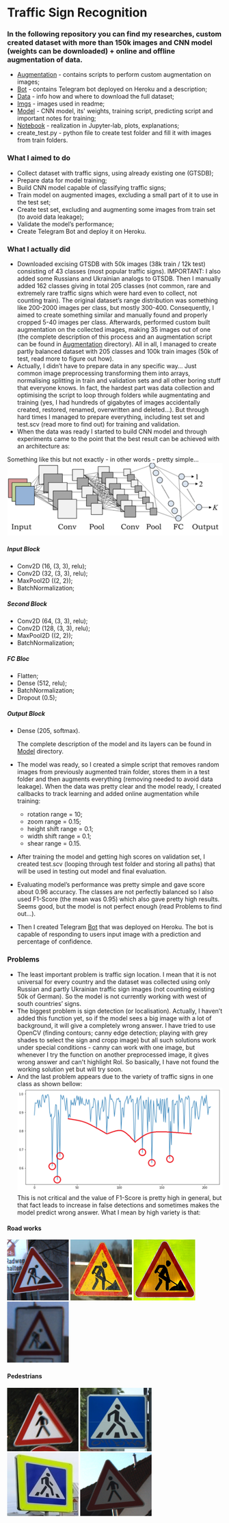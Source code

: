 # Traffic Sign Recognition

### In the following repository you can find my researches, custom created dataset with more than 150k images and CNN model (weights can be downloaded) + online and offline augmentation of data.

* [Augmentation](Augmentation/) - contains scripts to perform custom augmentation on images;
* [Bot](Bot/) - contains Telegram bot deployed on Heroku and a description;
* [Data](Data/) - info how and where to download the full dataset;
* [Imgs](Imgs/) - images used in readme;
* [Model](Model/) - CNN model, its' weights, training script, predicting script and important notes for training;
* [Notebook](Notebook/) - realization in Jupyter-lab, plots, explanations;
* create_test.py - python file to create test folder and fill it with images from train folders.

### What I aimed to do

* Collect dataset with traffic signs, using already existing one (GTSDB);
* Prepare data for model training;
* Build CNN model capable of classifying traffic signs;
* Train model on augmented images, excluding a small part of it to use in the test set;
* Create test set, excluding and augmenting some images from train set (to avoid data leakage);
* Validate the model’s performance;
* Create Telegram Bot and deploy it on Heroku.

### What I actually did

* Downloaded excising GTSDB with 50k images (38k train / 12k test) consisting of 43 classes (most popular traffic signs). IMPORTANT: I also added some Russians and Ukrainian analogs to GTSDB. Then I manually added 162 classes giving in total 205 classes (not common, rare and extremely rare traffic signs which were hard even to collect, not counting train). The original dataset’s range distribution was something like 200-2000 images per class, but mostly 300-400. Consequently, I aimed to create something similar and manually found and properly cropped 5-40 images per class. Afterwards, performed custom built augmentation on the collected images, making 35 images out of one (the complete description of this process and an augmentation script can be found in [Augmentation](Augmentation/) directory). All in all, I managed to create partly balanced dataset with 205 classes and 100k train images (50k of test, read more to figure out how).
* Actually, I didn’t have to prepare data in any specific way… Just common image preprocessing transforming them into arrays, normalising splitting in train and validation sets and all other boring stuff that everyone knows. In fact, the hardest part was data collection and optimising the script to loop through folders while augmentating and training (yes, I had hundreds of gigabytes of images accidentally created, restored, renamed, overwritten and deleted…). But through hard times I managed to prepare everything, including test set and test.scv (read more to find out) for training and validation.
* When the data was ready I started to build CNN model and through experiments came to the point that the best result can be achieved with an architecture as:

Something like this but not exactly - in other words - pretty simple...
![CNN](Imgs/cnn_architecture.png)

##### Input Block
* Conv2D (16, (3, 3), relu);
* Conv2D (32, (3, 3), relu);
* MaxPool2D ((2, 2));
* BatchNormalization;
##### Second Block
* Conv2D (64, (3, 3), relu);
* Conv2D (128, (3, 3), relu);
* MaxPool2D ((2, 2));
* BatchNormalization;
##### FC Bloc
* Flatten;
* Dense (512, relu);
* BatchNormalization;
* Dropout (0.5);
##### Output Block
* Dense (205, softmax). 

	The complete description of the model and its layers can be found in [Model](Model/) directory.
* The model was ready, so I created a simple script that removes random images from previously augmented train folder, stores them in a test folder and then augments everything (removing needed to avoid data leakage). When the data was pretty clear and the model ready, I created callbacks to track learning and added online augmentation while training:
	
	* rotation range = 10; 
	* zoom range = 0.15;
	* height shift range = 0.1;
	* width shift range = 0.1;
	* shear range = 0.15.

* After training the model and getting high scores on validation set, I created test.scv (looping through test folder and storing all paths) that will be used in testing out model and final evaluation.
* Evaluating model’s performance was pretty simple and gave score about 0.96 accuracy. The classes are not perfectly balanced so I also used F1-Score (the mean was 0.95) which also gave pretty high results. Seems good, but the model is not perfect enough (read Problems to find out…).
* Then I created Telegram [Bot](Bot/) that was deployed on Heroku. The bot is capable of responding to users input image with a prediction and percentage of confidence.

### Problems

* The least important problem is traffic sign location. I mean that it is not universal for every country and the dataset was collected using only Russian and partly Ukrainian traffic sign images (not counting existing 50k of German). So the model is not currently working with west of south countries’ signs.
* The biggest problem is sign detection (or localisation). Actually, I haven’t added this function yet, so if the model sees a big image with a lot of background, it will give a completely wrong answer. I have tried to use OpenCV (finding contours; canny edge detection; playing with grey shades to select the sign and cropp image) but all such solutions work under special conditions - canny can work with one image, but whenever I try the function on another preprocessed image, it gives wrong answer and can't highlight RoI. So basically, I have not found the working solution yet but will try soon.
* And the last problem appears due to the variety of traffic signs in one class as shown bellow:
	![plot_of_problematic_zones](Imgs/problems.png)
	This is not critical and the value of F1-Score is pretty high in general, but that fact leads to increase in false detections and sometimes makes the model predict wrong answer. What I mean by high variety is that:

#### Road works

![sign_traffic_works_white](Imgs/works_white.png)
![sign_traffic_works_yellow](Imgs/works_yellow.png)
![sign_traffic_works_yellow](Imgs/works_yellow_2.png)
![sign_traffic_works_yellow](Imgs/works_yellow_3.png)

#### Pedestrians

![sign_pedestrians_red](Imgs/pedestrians_red.png)
![sign_pedestrians_blue](Imgs/pedestrians_blue.png)
![sign_pedestrians_blue](Imgs/pedestrians_blue_2.png)
![sign_pedestrians_blue](Imgs/pedestrians_blue_3.png)